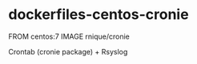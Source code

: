 dockerfiles-centos-cronie
========================
FROM    centos:7
IMAGE   rnique/cronie

Crontab (cronie package) + Rsyslog
